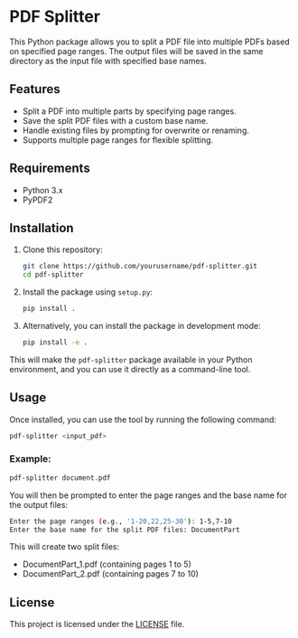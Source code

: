 # PDF Splitter

This Python package allows you to split a PDF file into multiple PDFs based on specified page ranges. The output files will be saved in the same directory as the input file with specified base names.

## Features

- Split a PDF into multiple parts by specifying page ranges.
- Save the split PDF files with a custom base name.
- Handle existing files by prompting for overwrite or renaming.
- Supports multiple page ranges for flexible splitting.

## Requirements

- Python 3.x
- PyPDF2

## Installation

1. Clone this repository:
    ```sh
    git clone https://github.com/yourusername/pdf-splitter.git
    cd pdf-splitter
    ```

2. Install the package using `setup.py`:
    ```sh
    pip install .
    ```

3. Alternatively, you can install the package in development mode:
   ```sh
   pip install -e .
   ```

This will make the `pdf-splitter` package available in your Python environment, and you can use it directly as a command-line tool.

## Usage
Once installed, you can use the tool by running the following command:

```sh
pdf-splitter <input_pdf>
```

### Example:

```sh
pdf-splitter document.pdf
```
You will then be prompted to enter the page ranges and the base name for the output files:

```sh
Enter the page ranges (e.g., '1-20,22,25-30'): 1-5,7-10
Enter the base name for the split PDF files: DocumentPart
```

This will create two split files:

- DocumentPart_1.pdf (containing pages 1 to 5)
- DocumentPart_2.pdf (containing pages 7 to 10)

## License

This project is licensed under the [LICENSE](../LICENSE) file.
